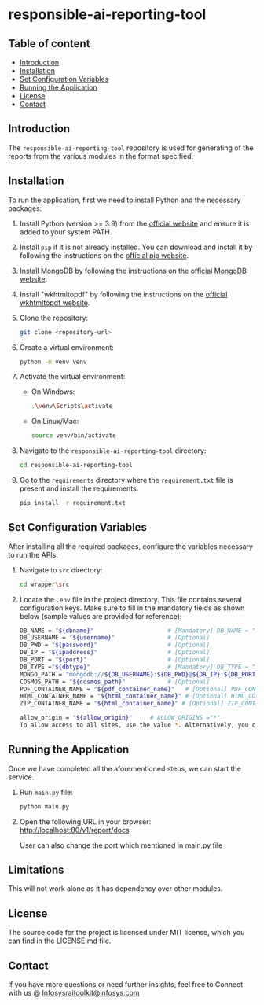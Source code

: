 # responsible-ai-reporting-tool

## Table of content
- [Introduction](#introduction)
- [Installation](#installation)
- [Set Configuration Variables](#set-configuration-variables)
- [Running the Application](#running-the-application)
- [License](#license)
- [Contact](#contact)



## Introduction
The `responsible-ai-reporting-tool` repository is used for generating of the reports from the various modules in the format specified.


## Installation
To run the application, first we need to install Python and the necessary packages:

1. Install Python (version >= 3.9) from the [official website](https://www.python.org/downloads/) and ensure it is added to your system PATH.

2. Install `pip` if it is not already installed. You can download and install it by following the instructions on the [official pip website](https://pip.pypa.io/en/stable/installation/).

3. Install MongoDB by following the instructions on the [official MongoDB website](https://docs.mongodb.com/manual/installation/).

4. Install "wkhtmltopdf" by following the instructions on the [official wkhtmltopdf website](https://wkhtmltopdf.org/downloads.html).

5. Clone the repository:
    ```sh
    git clone <repository-url>
    ```

6. Create a virtual environment:
    ```sh
    python -m venv venv
    ```

7. Activate the virtual environment:
    - On Windows:
        ```sh
        .\venv\Scripts\activate
         ```
    - On Linux/Mac:
        ```sh
        source venv/bin/activate

8. Navigate to the `responsible-ai-reporting-tool` directory:
    ```sh
    cd responsible-ai-reporting-tool
    ```

9. Go to the `requirements` directory where the `requirement.txt` file is present and install the requirements:
    ```sh
    pip install -r requirement.txt
    ```
    
## Set Configuration Variables

After installing all the required packages, configure the variables necessary to run the APIs.

1. Navigate to `src` directory:
    ```sh
    cd wrapper\src
    ```

2. Locate the `.env` file in the project directory. This file contains several configuration keys. Make sure to fill in the mandatory fields as shown below (sample values are provided for reference):

    ```sh
    DB_NAME = "${dbname}"                     # [Mandatory] DB_NAME = "raibackend"
    DB_USERNAME = "${username}"               # [Optional]
    DB_PWD = "${password}"                    # [Optional]
    DB_IP = "${ipaddress}"                    # [Optional]
    DB_PORT = "${port}"                       # [Optional]
    DB_TYPE ="${dbtype}"                      # [Mandatory] DB_TYPE = "mongo"
    MONGO_PATH = "mongodb://${DB_USERNAME}:${DB_PWD}@${DB_IP}:${DB_PORT}/"    # [Mandatory] MONGO_PATH = "mongodb://localhost:27017/"
    COSMOS_PATH = "${cosmos_path}"            # [Optional]
    PDF_CONTAINER_NAME = "${pdf_container_name}"   # [Optional] PDF_CONTAINER_NAME = "rai-pdf-reports"
    HTML_CONTAINER_NAME = "${html_container_name}" # [Optional] HTML_CONTAINER_NAME = "rai-html-reports"
    ZIP_CONTAINER_NAME = "${html_container_name}" # [Optional] ZIP_CONTAINER_NAME = "rai-zip-files"
    ```
    ```sh
    allow_origin = "${allow_origin}"     # ALLOW_ORIGINS ="*"       
    To allow access to all sites, use the value *. Alternatively, you can specify a list of sites that should have access.
    ```

## Running the Application
Once we have completed all the aforementioned steps, we can start the service.

1. Run `main.py` file:
    ```sh
    python main.py
    ```

2. Open the following URL in your browser:
    [http://localhost:80/v1/report/docs](http://localhost:80/v1/report/docs)

    User can also change the port which mentioned in main.py file

## Limitations
This will not work alone as it has dependency over other modules.

## License
The source code for the project is licensed under MIT license, which you can find in the [LICENSE.md](LICENSE.md) file.


## Contact
If you have more questions or need further insights, feel free to Connect with us @ Infosysraitoolkit@infosys.com
 